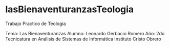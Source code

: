 # lasBienaventuranzasTeologia

Trabajo Practico de Teologia

Tema: Las Bienaventuranzas
Alumno: Leonardo Gerbacio Romero
Año: 2do
Tecnicatura en Análisis de Sistemas de Informática
Instituto Cristo Obrero